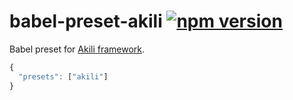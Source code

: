 # babel-preset-akili [![npm version](https://badge.fury.io/js/babel-preset-akili.svg)](https://badge.fury.io/js/babel-preset-akili)
Babel preset for [Akili framework](https://github.com/ortexx/akili).

```js
{
  "presets": ["akili"]
}
```